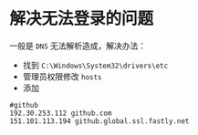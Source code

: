 # 解决无法登录的问题

一般是 `DNS` 无法解析造成，解决办法：

- 找到 `C:\Windows\System32\drivers\etc`
- 管理员权限修改 `hosts`
- 添加

```shell
#github
192.30.253.112 github.com
151.101.113.194 github.global.ssl.fastly.net
```

